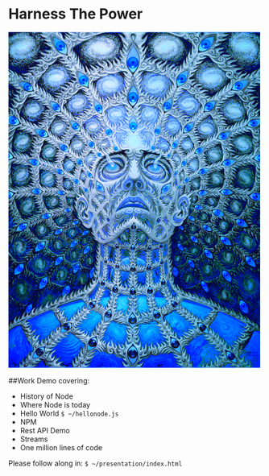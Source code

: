 Harness The Power
=================

![image](./power.png)

##Work Demo covering:

* History of Node
* Where Node is today
* Hello World `$ ~/hellonode.js`
* NPM 
* Rest API Demo
* Streams
* One million lines of code

Please follow along in:
`$ ~/presentation/index.html`



